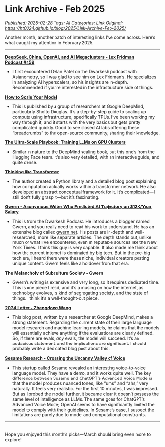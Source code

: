 # Link Archive - Feb 2025
_Published: 2025-02-28_
_Tags: AI_
_Categories: Link_
_Original: https://ht0324.github.io/blog/2025/Link-Archive-Feb-2025/_

<p>Another month, another batch of interesting links I’ve come across. Here’s what caught my attention in February 2025.</p>

<hr />

<p><strong><a href="https://youtube.com/watch?v=_1f-o0nqpEI">DeepSeek, China, OpenAI, and AI Megaclusters - Lex Fridman Podcast #459</a></strong></p>

<ul>
  <li>I first encountered Dylan Patel on the Dwarkesh podcast with Asianometry, so I was glad to see him on Lex Fridman’s. He specializes in analyzing AI hyperscalers, so his insights are in-depth. Recommended if you’re interested in the infrastructure side of things.</li>
</ul>

<p><strong><a href="https://jax-ml.github.io/scaling-book/">How to Scale Your Model</a></strong></p>

<ul>
  <li>This is published by a group of researchers at Google DeepMind, particularly Sholto Douglas. It’s a step-by-step guide to scaling up compute using infrastructure, specifically TPUs. I’ve been working my way through it, and it starts with the very basics but gets pretty complicated quickly. Good to see closed AI labs offering these “breadcrumbs” to the open-source community, sharing their knowledge.</li>
</ul>

<p><strong><a href="https://huggingface.co/spaces/nanotron/ultrascale-playbook">The Ultra-Scale Playbook: Training LLMs on GPU Clusters</a></strong></p>

<ul>
  <li>Similar in nature to the DeepMind scaling book, but this one’s from the Hugging Face team. It’s also very detailed, with an interactive guide, and quite dense.</li>
</ul>

<p><strong><a href="https://srush.github.io/raspy/">Thinking like Transformer</a></strong></p>

<ul>
  <li>The author created a Python library and a detailed blog post explaining how computation actually works within a transformer network. He also developed an abstract conceptual framework for it. It’s complicated—I still don’t fully grasp it—but it’s fascinating.</li>
</ul>

<p><strong><a href="https://www.youtube.com/watch?v=a42key59cZQ&amp;list=WL&amp;index=2">Gwern - Anonymous Writer Who Predicted AI Trajectory on $12K/Year Salary</a></strong></p>

<ul>
  <li>This is from the Dwarkesh Podcast. He introduces a blogger named Gwern, and you really need to read his work to understand. He has an extensive blog called <a href="http://gwern.net/">gwern.net</a>. His posts are in-depth and well-researched, more like separate articles. The depth stands out, unlike much of what I’ve encountered, even in reputable sources like the New York Times. I think this guy is very capable. It also made me think about how the current internet is dominated by big tech. But in the pre-big tech era, I heard there were these niche, individual creators posting unique content. Gwern feels like a holdover from that era.</li>
</ul>

<p><strong><a href="https://gwern.net/subculture">The Melancholy of Subculture Society - Gwern</a></strong></p>

<ul>
  <li>Gwern’s writing is extensive and very long, so it requires dedicated time. This is one piece I read, and it’s a musing on how the internet, as technology evolves, is kind of segregating society, and the state of things. I think it’s a well-thought-out piece.</li>
</ul>

<p><strong><a href="https://zhengdongwang.com/2024/12/29/2024-letter.html">2024 Letter - Zhengdong Wang</a></strong></p>

<ul>
  <li>This blog post, written by a researcher at Google DeepMind, makes a strong statement. Regarding the current state of their large language model research and machine learning models, he claims that the models will essentially achieve anything if the evaluations are clearly defined. So, if there are evals, <em>any</em> evals, the model will succeed. It’s an audacious statement, and the implications are significant. I should probably write a dedicated blog post about this.</li>
</ul>

<p><strong><a href="https://www.sesame.com/research/crossing_the_uncanny_valley_of_voice#demo">Sesame Research - Crossing the Uncanny Valley of Voice</a></strong></p>

<ul>
  <li>This startup called Sesame revealed an interesting voice-to-voice language model. They have a demo, and it works quite well. The key difference between Sesame and ChatGPT’s Advanced Voice Mode is that the model produces nuanced tones, like “ums” and “ahs,” very naturally. It feels very realistic. For the first 10 minutes, I was impressed. But as I probed the model further, it became clear it doesn’t possess the same level of intelligence as LLMs. The same goes for ChatGPT’s Advanced Voice Mode; OpenAI seems to have significantly limited the model to comply with their guidelines. In Sesame’s case, I suspect the limitations are purely due to model and computational constraints.</li>
</ul>

<hr />
<p><br />
Hope you enjoyed this month’s picks—March should bring even more to explore!</p>
